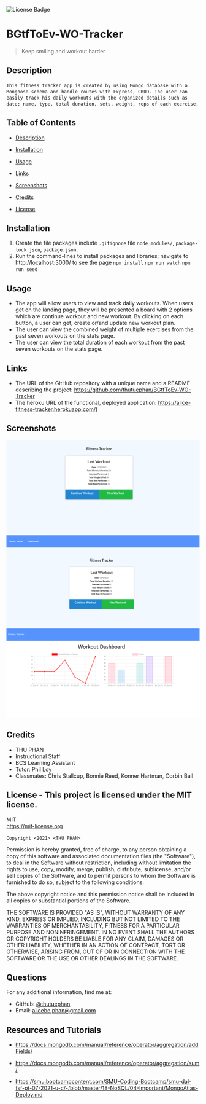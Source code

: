 
![License Badge](https://img.shields.io/badge/license-MIT-green.svg)
  
# BGtfToEv-WO-Tracker  
  > Keep smiling and workout harder
  
  ## Description
    This fitness tracker app is created by using Mongo database with a Mongoose schema and handle routes with Express, CRUD. The user can easily track his daily workouts with the organized details such as date; name, type, total duration, sets, weight, reps of each exercise. 
  

  ## Table of Contents
  - [Description](#)
  - [Installation](#installation)
  - [Usage](#usage)
  - [Links](#links)
  - [Screenshots](#screenshots)
  - [Credits](#credits)
  
  - [License](#license)

  ## Installation
  1. Create the file packages include `.gitignore` file `node_modules/`, `package-lock.json`, `package.json`. 
  2. Run the command-lines to install packages and libraries; navigate to http://localhost:3000/ to see the page
    `npm install` 
    `npm run watch`
    `npm run seed`

  ## Usage
  * The app will allow users to view and track daily workouts. When users get on the landing page, they will be presented a board with 2 options which are continue workout and new workout. By clicking on each button, a user can get, create or/and update new workout plan.
  * The user can view the combined weight of multiple exercises from the past seven workouts on the stats page.
  * The user can view the total duration of each workout from the past seven workouts on the stats page.

  ## Links
  * The URL of the GitHub repository with a unique name and a README describing the project: https://github.com/thutuephan/BGtfToEv-WO-Tracker
  * The heroku URL of the functional, deployed application: https://alice-fitness-tracker.herokuapp.com/)  

  ## Screenshots
  ![fitness-tracker](https://github.com/thutuephan/BGtfToEv-WO-Tracker/blob/main/public/images/fitness-tracker.png)
  ![fitness-tracker2](https://github.com/thutuephan/BGtfToEv-WO-Tracker/blob/main/public/images/fitness-tracker2.png)
  ![fitness-dashboard-graph](https://github.com/thutuephan/BGtfToEv-WO-Tracker/blob/main/public/images/fitness-dashboard2.png)

  ## Credits
  * THU PHAN  
  * Instructional Staff
  * BCS Learning Assistant
  * Tutor: Phil Loy
  * Classmates: Chris Stallcup, Bonnie Reed, Konner Hartman, Corbin Ball
  
  ## License - This project is licensed under the MIT license.
  MIT
  <br>
  https://mit-license.org
  
    Copyright <2021> <THU PHAN>

Permission is hereby granted, free of charge, to any person obtaining a copy of this software and associated documentation files (the "Software"), to deal in the Software without restriction, including without limitation the rights to use, copy, modify, merge, publish, distribute, sublicense, and/or sell copies of the Software, and to permit persons to whom the Software is furnished to do so, subject to the following conditions:

The above copyright notice and this permission notice shall be included in all copies or substantial portions of the Software.

THE SOFTWARE IS PROVIDED "AS IS", WITHOUT WARRANTY OF ANY KIND, EXPRESS OR IMPLIED, INCLUDING BUT NOT LIMITED TO THE WARRANTIES OF MERCHANTABILITY, FITNESS FOR A PARTICULAR PURPOSE AND NONINFRINGEMENT. IN NO EVENT SHALL THE AUTHORS OR COPYRIGHT HOLDERS BE LIABLE FOR ANY CLAIM, DAMAGES OR OTHER LIABILITY, WHETHER IN AN ACTION OF CONTRACT, TORT OR OTHERWISE, ARISING FROM, OUT OF OR IN CONNECTION WITH THE SOFTWARE OR THE USE OR OTHER DEALINGS IN THE SOFTWARE.

  
  
  ## Questions
  For any additional information, find me at:
  <br>
  * GitHub: [@thutuephan](https://github.com/thutuephan)
  * Email: [alicebe.phan@gmail.com](mailto:alicebe.phan@gmail.com)

  ## Resources and Tutorials
  * https://docs.mongodb.com/manual/reference/operator/aggregation/addFields/

  * https://docs.mongodb.com/manual/reference/operator/aggregation/sum/

  * https://smu.bootcampcontent.com/SMU-Coding-Bootcamp/smu-dal-fsf-pt-07-2021-u-c/-/blob/master/18-NoSQL/04-Important/MongoAtlas-Deploy.md
  

  

  


